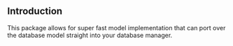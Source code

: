 Introduction
------------

This package allows for super fast model implementation that can port over the database model straight into your database manager.